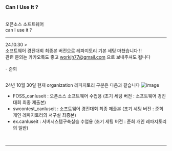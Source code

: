 ### Can I Use It ?
</br>
오픈소스 소프트웨어 </br>
can I use it ?</br>

<hr>

24.10.30 > </br>
소프트웨어 경진대회 최종본 버전으로 레파지토리 기본 세팅 마쳤습니다 !! </br>
관련 문의는 카카오톡도 좋고 workjh77@gmail.com 으로 보내주셔도 됩니다 </br>
</br>- 준희</br></br>

24년 10월 30일 현재 organization 레파지토리 구분은 다음과 같습니다
![image](https://github.com/user-attachments/assets/86e78869-c185-48a4-bd63-519139788611)</br>
- FOSS_canIuseit : 오픈소스 소프트웨어 수업용 (초기 세팅 버전 : 소프트웨어 경진대회 최종 제출본)
- swcontest_canIuseit : 소프트웨어 경진대회 최종 제출본 (초기 세팅 버전 : 준희 개인 레파지토리의 서구실 최종본)
- ex.canIuseit : 서버시스템구축실습 수업용 (초기 세팅 버전 : 준희 개인 레파지토리의 일반)

</br>
<hr>
</br>
<!--
테스트 준희</br>
</br></br>테스트  서연</br>
테스트 예린</br>
테스트 영은</br>
</br></br> 서연 테스트 S 2 </br>  
</br> 안녕하세요 -서연 </br>
</br> HI. -영은 </br>
</br> 안녕!! 예린 </br>
테스트 우선
-->
